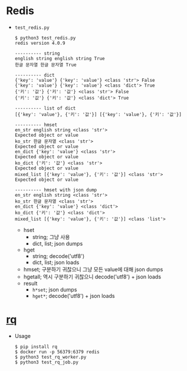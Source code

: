 Redis
=====

* `test_redis.py`

  ```
  $ python3 test_redis.py
  redis version 4.0.9

  ---------- string
  english string english string True
  한글 문자열 한글 문자열 True

  ---------- dict
  {'key': 'value'} {'key': 'value'} <class 'str'> False
  {'key': 'value'} {'key': 'value'} <class 'dict'> True
  {'키': '값'} {'키': '값'} <class 'str'> False
  {'키': '값'} {'키': '값'} <class 'dict'> True

  ---------- list of dict
  [{'key': 'value'}, {'키': '값'}] [{'key': 'value'}, {'키': '값'}]

  ---------- hmset
  en_str english string <class 'str'>
  Expected object or value
  ko_str 한글 문자열 <class 'str'>
  Expected object or value
  en_dict {'key': 'value'} <class 'str'>
  Expected object or value
  ko_dict {'키': '값'} <class 'str'>
  Expected object or value
  mixed_list [{'key': 'value'}, {'키': '값'}] <class 'str'>
  Expected object or value

  ---------- hmset with json dump
  en_str english string <class 'str'>
  ko_str 한글 문자열 <class 'str'>
  en_dict {'key': 'value'} <class 'dict'>
  ko_dict {'키': '값'} <class 'dict'>
  mixed_list [{'key': 'value'}, {'키': '값'}] <class 'list'>
  ```
  * hset
    * string; 그냥 사용
    * dict, list; json dumps
  * hget
    * string; decode('utf8')
    * dict, list; json loads
  * hmset; 구분하기 귀찮으니 그냥 모든 value에 대해 json dumps
  * hgetall; 역시 구분하기 귀찮으니 decode('utf8') + json loads
  * result
    * `h*set`; json dumps
    * `hget*`; decode('utf8') + json loads

# [rq](http://python-rq.org)
* Usage

  ```
  $ pip install rq
  $ docker run -p 56379:6379 redis
  $ python3 test_rq_worker.py
  $ python3 test_rq_job.py
  ```
